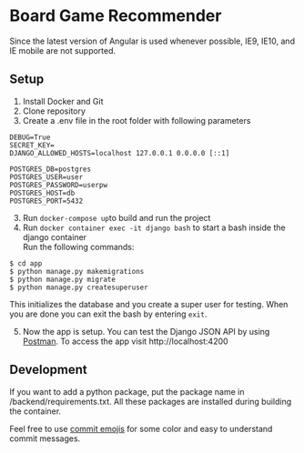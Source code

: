 # Board Game Recommender
Since the latest version of Angular is used whenever possible, IE9, IE10, and IE mobile are not supported.

## Setup

1. Install Docker and Git
2. Clone repository
3. Create a .env file in the root folder with following parameters
```
DEBUG=True
SECRET_KEY=
DJANGO_ALLOWED_HOSTS=localhost 127.0.0.1 0.0.0.0 [::1]

POSTGRES_DB=postgres
POSTGRES_USER=user
POSTGRES_PASSWORD=userpw
POSTGRES_HOST=db
POSTGRES_PORT=5432
```
3. Run `docker-compose up`to build and run the project
4. Run `docker container exec -it django bash` to start a bash inside the django container  
   Run the following commands:   

```
$ cd app
$ python manage.py makemigrations
$ python manage.py migrate
$ python manage.py createsuperuser
```

   This initializes the database and you create a super user for testing. When you are done you can exit the bash by entering `exit`.   

5. Now the app is setup. You can test the Django JSON API by using [Postman](https://documenter.getpostman.com/view/12313948/TVzLpLVA#cbeaa66c-6bb1-4a39-8ffc-9bde38f702f5). To access the app visit http://localhost:4200


## Development
If you want to add a python package, put the package name in /backend/requirements.txt. All these packages are installed during building the container.

Feel free to use [commit emojis](https://gitmoji.carloscuesta.me/) for some color and easy to understand commit messages.
